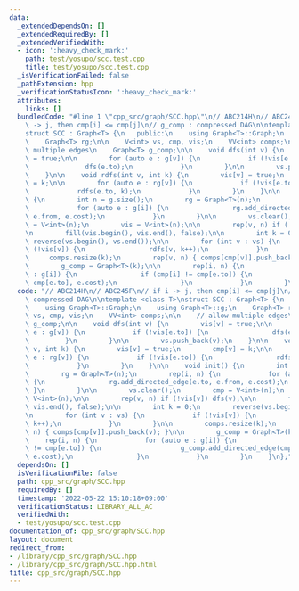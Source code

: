 ```yaml
---
data:
  _extendedDependsOn: []
  _extendedRequiredBy: []
  _extendedVerifiedWith:
  - icon: ':heavy_check_mark:'
    path: test/yosupo/scc.test.cpp
    title: test/yosupo/scc.test.cpp
  _isVerificationFailed: false
  _pathExtension: hpp
  _verificationStatusIcon: ':heavy_check_mark:'
  attributes:
    links: []
  bundledCode: "#line 1 \"cpp_src/graph/SCC.hpp\"\n// ABC214H\n// ABC245F\n// if i\
    \ -> j, then cmp[i] <= cmp[j]\n// g_comp : compressed DAG\n\ntemplate <class T>\n\
    struct SCC : Graph<T> {\n   public:\n    using Graph<T>::Graph;\n    using Graph<T>::g;\n\
    \    Graph<T> rg;\n\n    V<int> vs, cmp, vis;\n    VV<int> comps;\n\n    // allow\
    \ multiple edges\n    Graph<T> g_comp;\n\n    void dfs(int v) {\n        vis[v]\
    \ = true;\n\n        for (auto e : g[v]) {\n            if (!vis[e.to]) {\n  \
    \              dfs(e.to);\n            }\n        }\n\n        vs.push_back(v);\n\
    \    }\n\n    void rdfs(int v, int k) {\n        vis[v] = true;\n        cmp[v]\
    \ = k;\n\n        for (auto e : rg[v]) {\n            if (!vis[e.to]) {\n    \
    \            rdfs(e.to, k);\n            }\n        }\n    }\n\n    void init()\
    \ {\n        int n = g.size();\n        rg = Graph<T>(n);\n        rep(i, n) {\n\
    \            for (auto e : g[i]) {\n                rg.add_directed_edge(e.to,\
    \ e.from, e.cost);\n            }\n        }\n\n        vs.clear();\n        cmp\
    \ = V<int>(n);\n        vis = V<int>(n);\n\n        rep(v, n) if (!vis[v]) dfs(v);\n\
    \n        fill(vis.begin(), vis.end(), false);\n\n        int k = 0;\n       \
    \ reverse(vs.begin(), vs.end());\n\n        for (int v : vs) {\n            if\
    \ (!vis[v]) {\n                rdfs(v, k++);\n            }\n        }\n\n   \
    \     comps.resize(k);\n        rep(v, n) { comps[cmp[v]].push_back(v); }\n\n\
    \        g_comp = Graph<T>(k);\n\n        rep(i, n) {\n            for (auto e\
    \ : g[i]) {\n                if (cmp[i] != cmp[e.to]) {\n                    g_comp.add_directed_edge(cmp[i],\
    \ cmp[e.to], e.cost);\n                }\n            }\n        }\n    }\n};\n"
  code: "// ABC214H\n// ABC245F\n// if i -> j, then cmp[i] <= cmp[j]\n// g_comp :\
    \ compressed DAG\n\ntemplate <class T>\nstruct SCC : Graph<T> {\n   public:\n\
    \    using Graph<T>::Graph;\n    using Graph<T>::g;\n    Graph<T> rg;\n\n    V<int>\
    \ vs, cmp, vis;\n    VV<int> comps;\n\n    // allow multiple edges\n    Graph<T>\
    \ g_comp;\n\n    void dfs(int v) {\n        vis[v] = true;\n\n        for (auto\
    \ e : g[v]) {\n            if (!vis[e.to]) {\n                dfs(e.to);\n   \
    \         }\n        }\n\n        vs.push_back(v);\n    }\n\n    void rdfs(int\
    \ v, int k) {\n        vis[v] = true;\n        cmp[v] = k;\n\n        for (auto\
    \ e : rg[v]) {\n            if (!vis[e.to]) {\n                rdfs(e.to, k);\n\
    \            }\n        }\n    }\n\n    void init() {\n        int n = g.size();\n\
    \        rg = Graph<T>(n);\n        rep(i, n) {\n            for (auto e : g[i])\
    \ {\n                rg.add_directed_edge(e.to, e.from, e.cost);\n           \
    \ }\n        }\n\n        vs.clear();\n        cmp = V<int>(n);\n        vis =\
    \ V<int>(n);\n\n        rep(v, n) if (!vis[v]) dfs(v);\n\n        fill(vis.begin(),\
    \ vis.end(), false);\n\n        int k = 0;\n        reverse(vs.begin(), vs.end());\n\
    \n        for (int v : vs) {\n            if (!vis[v]) {\n                rdfs(v,\
    \ k++);\n            }\n        }\n\n        comps.resize(k);\n        rep(v,\
    \ n) { comps[cmp[v]].push_back(v); }\n\n        g_comp = Graph<T>(k);\n\n    \
    \    rep(i, n) {\n            for (auto e : g[i]) {\n                if (cmp[i]\
    \ != cmp[e.to]) {\n                    g_comp.add_directed_edge(cmp[i], cmp[e.to],\
    \ e.cost);\n                }\n            }\n        }\n    }\n};"
  dependsOn: []
  isVerificationFile: false
  path: cpp_src/graph/SCC.hpp
  requiredBy: []
  timestamp: '2022-05-22 15:10:18+09:00'
  verificationStatus: LIBRARY_ALL_AC
  verifiedWith:
  - test/yosupo/scc.test.cpp
documentation_of: cpp_src/graph/SCC.hpp
layout: document
redirect_from:
- /library/cpp_src/graph/SCC.hpp
- /library/cpp_src/graph/SCC.hpp.html
title: cpp_src/graph/SCC.hpp
---
```

